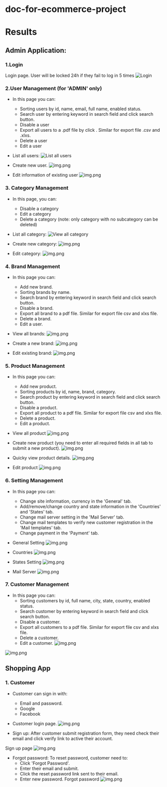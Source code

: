 # doc-for-ecommerce-project

# Results

## Admin Application:
### 1.Login
Login page. User will be locked 24h if they fail to log in 5 times
![Login](admin-login.png)
### 2.User Management (for 'ADMIN' only)
- In this page you can:
  - Sorting users by id, name, email, full name, enabled status.
  - Search user by entering keyword in search field and click search button.
  - Disable a user 
  - Export all users to a .pdf file by click . Similar for export file .csv and .xlxs.
  - Delete a user
  - Edit a user

- List all users:
![List all users](view-all-users.png)

- Create new user. 
![img.png](create-new-user.png)

- Edit information of existing user
![img.png](edit-existing-user.png)

### 3. Category Management 
- In this page, you can:
  - Disable a category
  - Edit a category
  - Delete a category (note: only category with no subcategory can be deleted)

- List all category:
![View all category](view-all-category.png)

- Create new category:
![img.png](create-new-category.png)

- Edit category:
![img.png](edit-existing-category.png)
### 4. Brand Management
- In this page you can:
    - Add new brand.
    - Sorting brands by name.
    - Search brand by entering keyword in search field and click search button.
    - Disable a brand.
    - Export all brand to a pdf file. Similar for export file csv and xlxs file.
    - Delete a brand.
    - Edit a user.

- View all brands:
![img.png](view-all-brands.png)

- Create a new brand:
![img.png](create-new-brand.png)

- Edit existing brand:
![img.png](edit-existing-brand.png)

### 5. Product Management
- In this page you can:
    - Add new product.
    - Sorting products by id, name, brand, category.
    - Search product by entering keyword in search field and click search button.
    - Disable a product.
    - Export all product to a pdf file. Similar for export file csv and xlxs file.
    - Delete a product.
    - Edit a product.

- View all product
![img.png](view-all-products.png)

- Create new product (you need to enter all required fields in all tab to submit a new product).
![img.png](create-new-product.png)

- Quicky view product details.
![img.png](view-product-information.png)

- Edit product
![img.png](edit-exsting-product.png)
### 6. Setting Management
- In this page you can:
    - Change site information, currency in the 'General' tab.
    - Add/remove/change country and state information in the 'Countries' and 'States' tab.
    - Change mail server setting in the 'Mail Server' tab.
    - Change mail templates to verify new customer registration in the 'Mail templates' tab.
    - Change payment in the 'Payment' tab.

- General Setting
![img.png](general-setting.png)

- Countries 
![img.png](country-setting.png)

- States Setting
![img.png](state-setting.png)

- Mail Server
![img.png](setting-mail-server.png)
### 7. Customer Management
- In this page you can:
    - Sorting customers by id, full name, city, state, country, enabled status.
    - Search customer by entering keyword in search field and click search button.
    - Disable a customer.
    - Export all customers to a pdf file. Similar for export file csv and xlxs file.
    - Delete a customer.
    - Edit a customer.
![img.png](view-all-customer.png)

![img.png](edit-existing-customer.png)


## Shopping App
### 1. Customer
- Customer can sign in with:
  - Email and password.
  - Google
  - Facebook
- Customer login page.
![img.png](customer-login.png)

- Sign up:
  After customer submit registration form, they need check their email and click verify link to active their account.

Sign up page
![img.png](customer-registration.png)

- Forgot password:
  To reset password, customer need to:
  - Click 'Forgot Password'.
  - Enter their email and submit.
  - Click the reset password link sent to their email.
  - Enter new password.
Forgot password
![img.png](forgot-password.png)